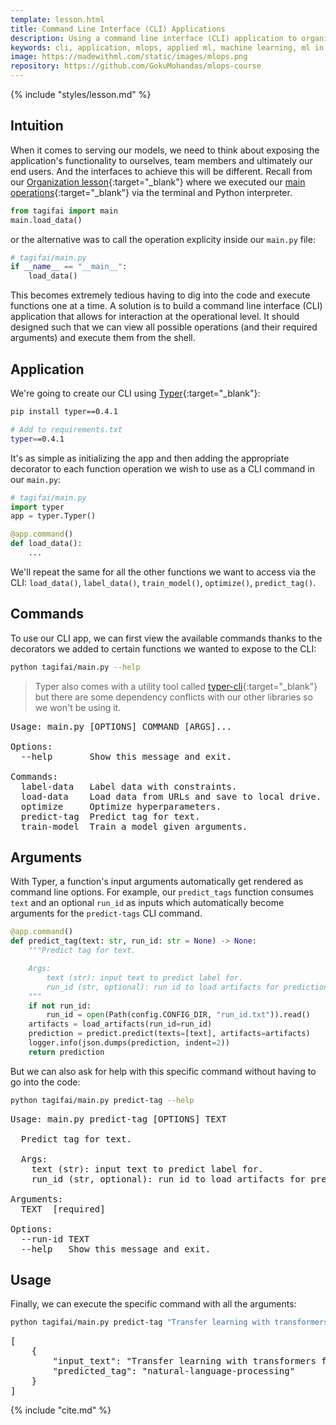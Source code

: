 ```yaml
---
template: lesson.html
title: Command Line Interface (CLI) Applications
description: Using a command line interface (CLI) application to organize our application's processes.
keywords: cli, application, mlops, applied ml, machine learning, ml in production, machine learning in production, applied machine learning
image: https://madewithml.com/static/images/mlops.png
repository: https://github.com/GokuMohandas/mlops-course
---
```


{% include "styles/lesson.md" %}

## Intuition

When it comes to serving our models, we need to think about exposing the application's functionality to ourselves, team members and ultimately our end users. And the interfaces to achieve this will be different. Recall from our [Organization lesson](organization.md){:target="_blank"} where we executed our [main operations](organization.md#operations){:target="_blank"} via the terminal and Python interpreter.

```python
from tagifai import main
main.load_data()
```

or the alternative was to call the operation explicity inside our `main.py` file:

```python
# tagifai/main.py
if __name__ == "__main__":
    load_data()
```

This becomes extremely tedious having to dig into the code and execute functions one at a time. A solution is to build a command line interface (CLI) application that allows for interaction at the operational level. It should designed such that we can view all possible operations (and their required arguments) and execute them from the shell.

## Application

We're going to create our CLI using [Typer](https://typer.tiangolo.com/){:target="_blank"}:

```bash
pip install typer==0.4.1
```

```bash
# Add to requirements.txt
typer==0.4.1
```

It's as simple as initializing the app and then adding the appropriate decorator to each function operation we wish to use as a CLI command in our `main.py`:

```python linenums="1"
# tagifai/main.py
import typer
app = typer.Typer()
```

```python linenums="1" hl_lines="1"
@app.command()
def load_data():
    ...
```

We'll repeat the same for all the other functions we want to access via the CLI: `load_data()`, `label_data()`, `train_model()`, `optimize()`, `predict_tag()`.

## Commands

To use our CLI app, we can first view the available commands thanks to the decorators we added to certain functions we wanted to expose to the CLI:

```bash
python tagifai/main.py --help
```

> Typer also comes with a utility tool called [typer-cli](https://typer.tiangolo.com/typer-cli/){:target="_blank"} but there are some dependency conflicts with our other libraries so we won't be using it.

<pre class="output">
Usage: main.py [OPTIONS] COMMAND [ARGS]...

Options:
  --help       Show this message and exit.

Commands:
  label-data   Label data with constraints.
  load-data    Load data from URLs and save to local drive.
  optimize     Optimize hyperparameters.
  predict-tag  Predict tag for text.
  train-model  Train a model given arguments.
</pre>

## Arguments

With Typer, a function's input arguments automatically get rendered as command line options. For example, our `predict_tags` function consumes `text` and an optional `run_id` as inputs which automatically become arguments for the `predict-tags` CLI command.

```python linenums="1"
@app.command()
def predict_tag(text: str, run_id: str = None) -> None:
    """Predict tag for text.

    Args:
        text (str): input text to predict label for.
        run_id (str, optional): run id to load artifacts for prediction. Defaults to None.
    """
    if not run_id:
        run_id = open(Path(config.CONFIG_DIR, "run_id.txt")).read()
    artifacts = load_artifacts(run_id=run_id)
    prediction = predict.predict(texts=[text], artifacts=artifacts)
    logger.info(json.dumps(prediction, indent=2))
    return prediction
```

But we can also ask for help with this specific command without having to go into the code:

```bash
python tagifai/main.py predict-tag --help
```

<pre class="output">
Usage: main.py predict-tag [OPTIONS] TEXT

  Predict tag for text.

  Args:
    text (str): input text to predict label for.
    run_id (str, optional): run id to load artifacts for prediction. Defaults to None.

Arguments:
  TEXT  [required]

Options:
  --run-id TEXT
  --help   Show this message and exit.
</pre>

## Usage

Finally, we can execute the specific command with all the arguments:

```bash
python tagifai/main.py predict-tag "Transfer learning with transformers for text classification."
```

<pre class="output">
[
    {
        "input_text": "Transfer learning with transformers for text classification.",
        "predicted_tag": "natural-language-processing"
    }
]
</pre>

<!-- Citation -->
{% include "cite.md" %}